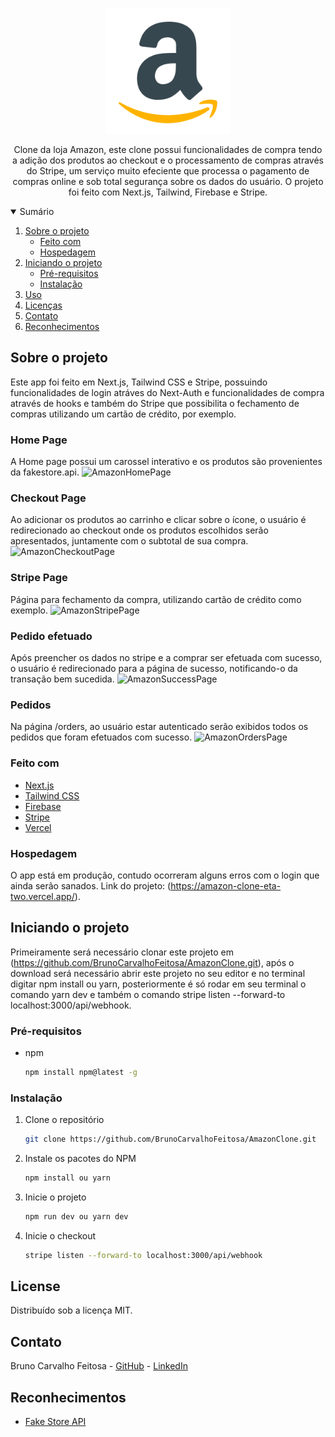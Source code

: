 <!-- PROJECT LOGO -->
<br />
<p align="center">
  <a href="https://github.com/BrunoCarvalhoFeitosa/BeTheHero">
    <img src="/public/amazon-icon-bigger.png" width="200" height="200" alt="Logo" />
  </a>

  <p align="center">
    Clone da loja Amazon, este clone possui funcionalidades de compra tendo a adição dos produtos ao checkout e o processamento de compras através do Stripe, um serviço muito efeciente que processa o pagamento de compras online e sob total segurança sobre os dados do usuário. O projeto foi feito com Next.js, Tailwind, Firebase e Stripe.
  </p>
</p>



<!-- TABLE OF CONTENTS -->
<details open="open">
  <summary>Sumário</summary>
  <ol>
    <li>
      <a href="#sobre-o-projeto">Sobre o projeto</a>
      <ul>
        <li><a href="#feito-com">Feito com</a></li>
        <li><a href="#hospedagem">Hospedagem</a></li>
      </ul>
    </li>
    <li>
      <a href="#iniciando-o-projeto">Iniciando o projeto</a>
      <ul>
        <li><a href="#pré-requisitos">Pré-requisitos</a></li>
        <li><a href="#instalação">Instalação</a></li>
      </ul>
    </li>
    <li><a href="#uso">Uso</a></li>
    <li><a href="#license">Licenças</a></li>
    <li><a href="#contato">Contato</a></li>
    <li><a href="#reconhecimentos">Reconhecimentos</a></li>
  </ol>
</details>



<!-- ABOUT THE PROJECT -->
## Sobre o projeto
Este app foi feito em Next.js, Tailwind CSS e Stripe, possuindo funcionalidades de login atráves do Next-Auth e funcionalidades de compra através de hooks e também do Stripe que possibilita o fechamento de compras utilizando um cartão de crédito, por exemplo.

### Home Page
A Home page possui um carossel interativo e os produtos são provenientes da fakestore.api. 
![AmazonHomePage](https://user-images.githubusercontent.com/46093815/152703799-a540a679-9f32-4f65-8bd3-fe5dfb4cb295.png)

### Checkout Page
Ao adicionar os produtos ao carrinho e clicar sobre o ícone, o usuário é redirecionado ao checkout onde os produtos escolhidos serão apresentados, juntamente com o subtotal de sua compra.
![AmazonCheckoutPage](https://user-images.githubusercontent.com/46093815/152703863-0960b0e4-3031-4c81-8572-2a4bfae10b9d.png)

### Stripe Page
Página para fechamento da compra, utilizando cartão de crédito como exemplo.
![AmazonStripePage](https://user-images.githubusercontent.com/46093815/152703991-a16de930-5388-49ec-ac9b-13ff642e83df.png)

### Pedido efetuado
Após preencher os dados no stripe e a comprar ser efetuada com sucesso, o usuário é redirecionado para a página de sucesso, notificando-o da transação bem sucedida.
![AmazonSuccessPage](https://user-images.githubusercontent.com/46093815/152704345-8e5f73b3-c3a7-4bb8-bc04-de3c706a9fae.png)

### Pedidos
Na página /orders, ao usuário estar autenticado serão exibidos todos os pedidos que foram efetuados com sucesso.
![AmazonOrdersPage](https://user-images.githubusercontent.com/46093815/152704387-9b2ee379-1302-4781-8f52-7ab07ef105ff.png)

### Feito com

* [Next.js](https://nextjs.org/)
* [Tailwind CSS](https://tailwindcss.com/)
* [Firebase](https://firebase.google.com/)
* [Stripe](https://stripe.com/br)
* [Vercel](https://vercel.com/)

### Hospedagem

O app está em produção, contudo ocorreram alguns erros com o login que ainda serão sanados. Link do projeto: (https://amazon-clone-eta-two.vercel.app/).

<!-- GETTING STARTED -->
## Iniciando o projeto

Primeiramente será necessário clonar este projeto em (https://github.com/BrunoCarvalhoFeitosa/AmazonClone.git), após o download será necessário abrir este projeto no seu
editor e no terminal digitar npm install ou yarn, posteriormente é só rodar em seu terminal o comando yarn dev e também o comando stripe listen --forward-to localhost:3000/api/webhook. 

### Pré-requisitos

* npm
  ```sh
  npm install npm@latest -g
  ```

### Instalação

1. Clone o repositório
   ```sh
   git clone https://github.com/BrunoCarvalhoFeitosa/AmazonClone.git
   ```
2. Instale os pacotes do NPM
   ```sh
   npm install ou yarn
   ```
   
3. Inicie o projeto
   ```sh
   npm run dev ou yarn dev
   ```   
4. Inicie o checkout
   ```sh
   stripe listen --forward-to localhost:3000/api/webhook
   ```

<!-- LICENSE -->
## License

Distribuído sob a licença MIT.

<!-- CONTACT -->
## Contato

Bruno Carvalho Feitosa - [GitHub](https://github.com/BrunoCarvalhoFeitosa) - [LinkedIn](https://www.linkedin.com/in/bruno-carvalho-feitosa/)


<!-- ACKNOWLEDGEMENTS -->
## Reconhecimentos
* [Fake Store API](https://fakestoreapi.com/)
